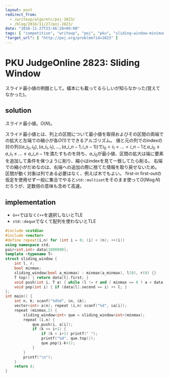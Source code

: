 ```yaml
---
layout: post
redirect_from:
  - /writeup/algo/etc/poj-2823/
  - /blog/2016/11/27/poj-2823/
date: "2016-11-27T23:46:28+09:00"
tags: [ "competitive", "writeup", "poj", "pku", "sliding-window-minimum" ]
"target_url": [ "http://poj.org/problem?id=2823" ]
---
```


# PKU JudgeOnline 2823: Sliding Window

スライド最小値の例題として。蟻本にも載ってるらしいが知らなかった(覚えてなかった)。

## solution

スライド最小値。$O(N)$。

スライド最小値とは、列上の区間について最小値を取得およびその区間の両端での拡大と左端での縮小が各$O(1)$でできるアルゴリズム。
値と元の列でのindexの対の列$( (a\_{i_0}, i_0), (a\_{i_1}, i_1), \dots, (a\_{i\_{n-1}}, i\_{n-1}) )$で$i_0 \lt i_1 \lt \dots \lt i\_{n-1}$と$a\_{i_0} \le a\_{i_1} \le \dots \le a\_{i\_{n-1}}$を満たすものを持ち、$a\_{i_0}$が最小値、区間の拡大は端に要素を追加して条件を保つように削り、縮小はindexを見て一致してたら削る。
右端での縮小がだめなのは、右端への追加の際に捨てた情報を取り戻せないため。
区間が動く対象は列である必要はなく、例えば木でもよい。
first-in first-outの仮定を使用せず一般に集合でやると`std::multiset`をそのまま使って$O(N\log N)$だろうが、定数倍の意味も含めて高速。

## implementation

-   `G++`ではなく`C++`を選択しないとTLE
-   `std::deque`でなくて配列を使わないとTLE

``` c++
#include <cstdio>
#include <vector>
#define repeat(i,n) for (int i = 0; (i) < (n); ++(i))
using namespace std;
pair<int,int> data[1000000];
template <typename T>
struct sliding_window {
    int l, r;
    bool minmax;
    sliding_window(bool a_minmax) : minmax(a_minmax), l(0), r(0) {}
    T top() { return data[l].first; }
    void push(int i, T a) { while (l != r and ( minmax == 0 ? a < data[r-1].first : a > data[r-1].first )) -- r; data[r ++] = make_pair(a, i); }
    void pop(int i) { if (data[l].second == i) ++ l; }
};
int main() {
    int n, k; scanf("%d%d", &n, &k);
    vector<int> a(n); repeat (i,n) scanf("%d", &a[i]);
    repeat (minmax,2) {
        sliding_window<int> que = sliding_window<int>(minmax);
        repeat (i,n) {
            que.push(i, a[i]);
            if (k <= i+1) {
                if (k < i+1) printf(" ");
                printf("%d", que.top());
                que.pop(i-k+1);
            }
        }
        printf("\n");
    }
    return 0;
}
```
